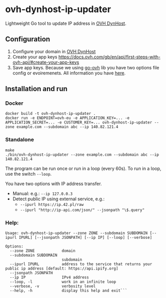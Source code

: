 ovh-dynhost-ip-updater
=====

Lightweight Go tool to update IP address in [OVH DynHost](https://docs.ovh.com/gb/en/domains/hosting_dynhost/).

## Configuration
1. Configure your domain in [OVH DynHost](https://docs.ovh.com/gb/en/domains/hosting_dynhost/)
2. Create your app keys https://docs.ovh.com/gb/en/api/first-steps-with-ovh-api/#create-your-app-keys
3. Save app keys. Because we using [go-ovh](https://github.com/ovh/go-ovh) lib you have two options file config or evoiremenets. All information you have [here](https://github.com/ovh/go-ovh#configuration).


## Installation and run
### Docker

```
docker build -t ovh-dynhost-ip-updater .
docker run -e ENDPOINT=ovh-eu -e APPLICATION_KEY=... -e APPLICATION_SECRET=... -e CUSTOMER_KEY=... ovh-dynhost-ip-updater --zone example.com --subdomain abc --ip 140.82.121.4
```

### Standalone
```
make
./bin/ovh-dynhost-ip-updater --zone example.com --subdomain abc --ip 140.82.121.4
```

The program can be run once or run in a loop (every 60s). To run in a loop, use the switch  ```--loop```.

You have two options with IP address transfer.
* Manual: e.g.: ```--ip 127.0.0.3```
* Detect public IP using external service, e.g.:
  * ```--ipurl https://ip.42.pl/raw```
  * ```--ipurl "http://ip-api.com/json/" --jsonpath "\$.query"```
  
### Help:
```$ ./bin/ovh-dynhost-ip-updater -h
Usage: ovh-dynhost-ip-updater --zone ZONE --subdomain SUBDOMAIN [--ipurl IPURL] [--jsonpath JSONPATH] [--ip IP] [--loop] [--verbose]

Options:
  --zone ZONE            domain
  --subdomain SUBDOMAIN
                         subdomain
  --ipurl IPURL          address to the service that returns your public ip address [default: https://api.ipify.org]
  --jsonpath JSONPATH
  --ip IP                IPv4 address
  --loop, -l             work in an infinite loop
  --verbose, -v          verbosity level
  --help, -h             display this help and exit```
